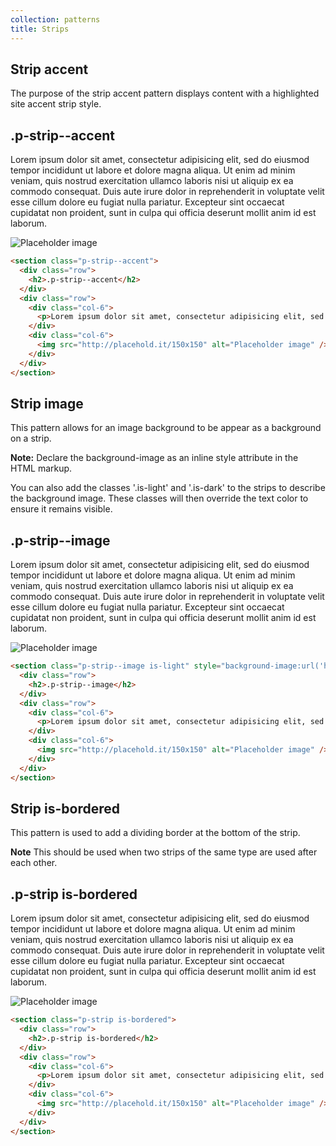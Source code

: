 ```yaml
---
collection: patterns
title: Strips
---
```


## Strip accent
The purpose of the strip accent pattern displays content with a highlighted
site accent strip style.

<section class="p-strip--accent">
  <div class="row">
    <h2>.p-strip--accent</h2>
  </div>
  <div class="row">
    <div class="col-6">
      <p>Lorem ipsum dolor sit amet, consectetur adipisicing elit, sed do eiusmod tempor incididunt ut labore et dolore magna aliqua. Ut enim ad minim veniam, quis nostrud exercitation ullamco laboris nisi ut aliquip ex ea commodo consequat. Duis aute irure dolor in reprehenderit in voluptate velit esse cillum dolore eu fugiat nulla pariatur. Excepteur sint occaecat cupidatat non proident, sunt in culpa qui officia deserunt mollit anim id est laborum.</p>
    </div>
    <div class="col-6">
      <img src="http://placehold.it/150x150" alt="Placeholder image" />
    </div>
  </div>
</section>

```html
<section class="p-strip--accent">
  <div class="row">
    <h2>.p-strip--accent</h2>
  </div>
  <div class="row">
    <div class="col-6">
      <p>Lorem ipsum dolor sit amet, consectetur adipisicing elit, sed do eiusmod tempor incididunt ut labore et dolore magna aliqua. Ut enim ad minim veniam, quis nostrud exercitation ullamco laboris nisi ut aliquip ex ea commodo consequat. Duis aute irure dolor in reprehenderit in voluptate velit esse cillum dolore eu fugiat nulla pariatur. Excepteur sint occaecat cupidatat non proident, sunt in culpa qui officia deserunt mollit anim id est laborum.</p>
    </div>
    <div class="col-6">
      <img src="http://placehold.it/150x150" alt="Placeholder image" />
    </div>
  </div>
</section>
```

## Strip image
This pattern allows for an image background to be appear as a background on a strip.

**Note:** Declare the background-image as an inline style attribute in the HTML markup.

You can also add the classes '.is-light' and '.is-dark' to the strips to describe the background image.
These classes will then override the text color to ensure it remains visible.

<section class="p-strip--image is-light" style="background-image:url('https://assets.ubuntu.com/sites/ubuntu/latest/u/img/backgrounds/image-background-paper.png')">
  <div class="row">
    <h2>.p-strip--image</h2>
  </div>
  <div class="row">
    <div class="col-6">
      <p>Lorem ipsum dolor sit amet, consectetur adipisicing elit, sed do eiusmod tempor incididunt ut labore et dolore magna aliqua. Ut enim ad minim veniam, quis nostrud exercitation ullamco laboris nisi ut aliquip ex ea commodo consequat. Duis aute irure dolor in reprehenderit in voluptate velit esse cillum dolore eu fugiat nulla pariatur. Excepteur sint occaecat cupidatat non proident, sunt in culpa qui officia deserunt mollit anim id est laborum.</p>
    </div>
    <div class="col-6">
      <img src="http://placehold.it/150x150" alt="Placeholder image" />
    </div>
  </div>
</section>

```html
<section class="p-strip--image is-light" style="background-image:url('https://assets.ubuntu.com/sites/ubuntu/latest/u/img/backgrounds/image-background-paper.png')">
  <div class="row">
    <h2>.p-strip--image</h2>
  </div>
  <div class="row">
    <div class="col-6">
      <p>Lorem ipsum dolor sit amet, consectetur adipisicing elit, sed do eiusmod tempor incididunt ut labore et dolore magna aliqua. Ut enim ad minim veniam, quis nostrud exercitation ullamco laboris nisi ut aliquip ex ea commodo consequat. Duis aute irure dolor in reprehenderit in voluptate velit esse cillum dolore eu fugiat nulla pariatur. Excepteur sint occaecat cupidatat non proident, sunt in culpa qui officia deserunt mollit anim id est laborum.</p>
    </div>
    <div class="col-6">
      <img src="http://placehold.it/150x150" alt="Placeholder image" />
    </div>
  </div>
</section>
```

## Strip is-bordered
This pattern is used to add a dividing border at the bottom of the strip.

**Note** This should be used when two strips of the same type are used after each other.

<section class="p-strip is-bordered">
  <div class="row">
    <h2>.p-strip is-bordered</h2>
  </div>
  <div class="row">
    <div class="col-6">
      <p>Lorem ipsum dolor sit amet, consectetur adipisicing elit, sed do eiusmod tempor incididunt ut labore et dolore magna aliqua. Ut enim ad minim veniam, quis nostrud exercitation ullamco laboris nisi ut aliquip ex ea commodo consequat. Duis aute irure dolor in reprehenderit in voluptate velit esse cillum dolore eu fugiat nulla pariatur. Excepteur sint occaecat cupidatat non proident, sunt in culpa qui officia deserunt mollit anim id est laborum.</p>
    </div>
    <div class="col-6">
      <img src="http://placehold.it/150x150" alt="Placeholder image" />
    </div>
  </div>
</section>

```html
<section class="p-strip is-bordered">
  <div class="row">
    <h2>.p-strip is-bordered</h2>
  </div>
  <div class="row">
    <div class="col-6">
      <p>Lorem ipsum dolor sit amet, consectetur adipisicing elit, sed do eiusmod tempor incididunt ut labore et dolore magna aliqua. Ut enim ad minim veniam, quis nostrud exercitation ullamco laboris nisi ut aliquip ex ea commodo consequat. Duis aute irure dolor in reprehenderit in voluptate velit esse cillum dolore eu fugiat nulla pariatur. Excepteur sint occaecat cupidatat non proident, sunt in culpa qui officia deserunt mollit anim id est laborum.</p>
    </div>
    <div class="col-6">
      <img src="http://placehold.it/150x150" alt="Placeholder image" />
    </div>
  </div>
</section>
```
